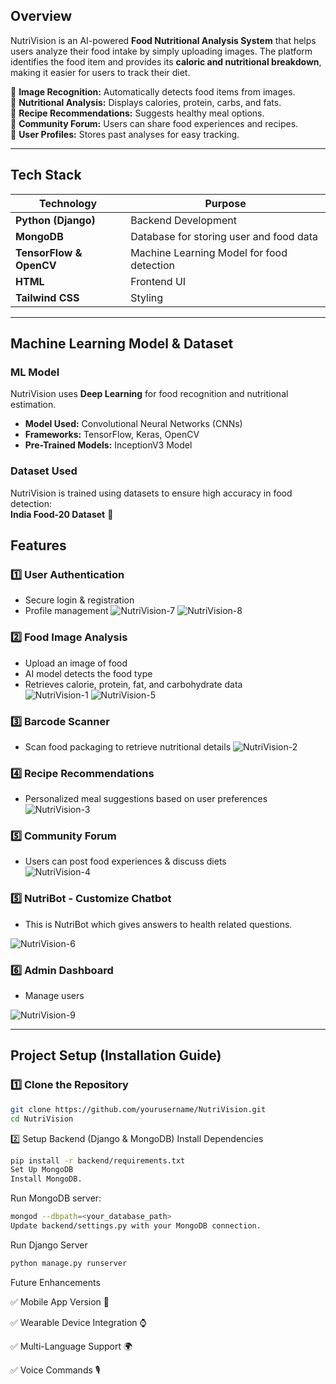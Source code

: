 ## **Overview**  
NutriVision is an AI-powered **Food Nutritional Analysis System** that helps users analyze their food intake by simply uploading images. The platform identifies the food item and provides its **caloric and nutritional breakdown**, making it easier for users to track their diet.  

🔹 **Image Recognition:** Automatically detects food items from images.  
🔹 **Nutritional Analysis:** Displays calories, protein, carbs, and fats.  
🔹 **Recipe Recommendations:** Suggests healthy meal options.  
🔹 **Community Forum:** Users can share food experiences and recipes.  
🔹 **User Profiles:** Stores past analyses for easy tracking.  

---

## **Tech Stack**  

| Technology        | Purpose |
|------------------|---------|
| **Python (Django)** | Backend Development |
| **MongoDB** | Database for storing user and food data |
| **TensorFlow & OpenCV** | Machine Learning Model for food detection |
| **HTML** | Frontend UI |
| **Tailwind CSS** | Styling |

---
## **Machine Learning Model & Dataset**  

### **ML Model**  
NutriVision uses **Deep Learning** for food recognition and nutritional estimation.  
- **Model Used:** Convolutional Neural Networks (CNNs)  
- **Frameworks:** TensorFlow, Keras, OpenCV  
- **Pre-Trained Models:** InceptionV3 Model

### **Dataset Used**  
NutriVision is trained using datasets to ensure high accuracy in food detection:  
 **India Food-20 Dataset** 📌 
   
## **Features**  

### 1️⃣ **User Authentication**  
- Secure login & registration  
- Profile management
![NutriVision-7](https://github.com/user-attachments/assets/914c56fe-1dc7-47f2-ab39-4f2121b24f34)
![NutriVision-8](https://github.com/user-attachments/assets/12c63ac2-7087-482d-9755-d91eda12bede)

### 2️⃣ **Food Image Analysis**  
- Upload an image of food  
- AI model detects the food type  
- Retrieves calorie, protein, fat, and carbohydrate data  
![NutriVision-1](https://github.com/user-attachments/assets/759ee10f-e817-44e2-a1af-3ece6fda5d37)
![NutriVision-5](https://github.com/user-attachments/assets/1bb4c08e-31ee-46ac-aff8-3b7091910070)

### 3️⃣ **Barcode Scanner**  
- Scan food packaging to retrieve nutritional details
   ![NutriVision-2](https://github.com/user-attachments/assets/88551759-8303-4355-97b3-c010fc16d48f)


### 4️⃣ **Recipe Recommendations**  
- Personalized meal suggestions based on user preferences  
  ![NutriVision-3](https://github.com/user-attachments/assets/f4d3a090-3cc3-4309-b771-7d3facbea289)


### 5️⃣ **Community Forum**  
- Users can post food experiences & discuss diets  
![NutriVision-4](https://github.com/user-attachments/assets/da0ebc39-13b9-47b6-8591-8b8b42dfdd0d)

### 5️⃣ **NutriBot - Customize Chatbot**  
- This is NutriBot which gives answers to health related questions.
  
![NutriVision-6](https://github.com/user-attachments/assets/4742d8fc-7833-4d51-86d6-14c3d03e3367)


### 6️⃣ **Admin Dashboard**  
- Manage users
 
![NutriVision-9](https://github.com/user-attachments/assets/85375dc4-bafd-49bb-bd06-cf80ef20375e)

---

## **Project Setup (Installation Guide)**  

### **1️⃣ Clone the Repository**  
```sh
git clone https://github.com/yourusername/NutriVision.git
cd NutriVision
```
2️⃣ Setup Backend (Django & MongoDB)
Install Dependencies
```sh
pip install -r backend/requirements.txt
Set Up MongoDB
Install MongoDB.
```

Run MongoDB server:

```sh
mongod --dbpath=<your_database_path>
Update backend/settings.py with your MongoDB connection.
```

Run Django Server
```sh
python manage.py runserver
```

Future Enhancements

✅ Mobile App Version 📱

✅ Wearable Device Integration ⌚

✅ Multi-Language Support 🌍

✅ Voice Commands 🎙️
